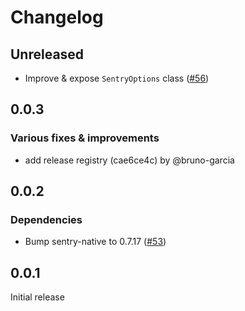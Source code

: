 # Changelog

## Unreleased

- Improve & expose `SentryOptions` class ([#56](https://github.com/getsentry/sentry-godot/pull/56))

## 0.0.3

### Various fixes & improvements

- add release registry (cae6ce4c) by @bruno-garcia

## 0.0.2

### Dependencies

- Bump sentry-native to 0.7.17 ([#53](https://github.com/getsentry/sentry-godot/pull/53))

## 0.0.1

Initial release
